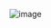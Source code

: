 ![image](https://user-images.githubusercontent.com/60442877/234032733-7f13b8b8-8036-4681-a51f-2b5f46c8b36f.png)
